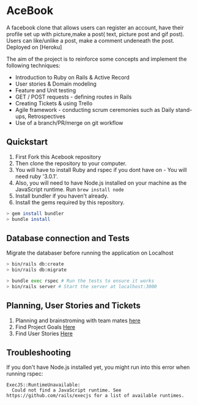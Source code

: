 # AceBook
A facebook clone that allows users can register an account, have their profile set up with picture,make a post( text, picture post and gif post).
Users can like/unlike a post, make a comment undeneath the post. Deployed on [Heroku]

The aim of the project is to reinforce some concepts and implement the following techniques:

* Introduction to Ruby on Rails & Active Record
* User stories & Domain modeling
* Feature and Unit testing
* GET / POST requests - defining routes in Rails
* Creating Tickets & using Trello
* Agile framework - conducting scrum ceremonies such as Daily stand-ups, Retrospectives
* Use of a branch/PR/merge on git workflow



## Quickstart
1. First Fork this Acebook repository
2. Then clone the repository to your computer.
3. You will have to install Ruby and rspec if you dont have on - You will need ruby '3.0.1'. 
4. Also, you will need to have Node.js installed on your machine as the JavaScript runtime. Run `brew install node` 
5. Install bundler if you haven't already.
6. Install the gems required by this repository.

```bash
> gem install bundler
> bundle install

```
## Database connection and Tests
Migrate the databaser before running the application on Localhost
```bash
> bin/rails db:create
> bin/rails db:migrate
```

```bash
> bundle exec rspec # Run the tests to ensure it works
> bin/rails server # Start the server at localhost:3000
```

## Planning, User Stories and Tickets
1. Planning and brainstroming with team mates [here](https://jamboard.google.com/d/1wVLnGKiFamKErW3EiHCKzkTHPCEvaKgK3Cyk2I3Kiu0/viewer?f=0)
2. Find Project Goals [Here](https://github.com/makersacademy/course/blob/main/final_projects/project_criteria.md)
3. Find User Stories [Here](https://trello.com/b/myHMpeMF/deb8ful8-acebook)


## Troubleshooting

If you don't have Node.js installed yet, you might run into this error when running rspec:

```
ExecJS::RuntimeUnavailable:
  Could not find a JavaScript runtime. See https://github.com/rails/execjs for a list of available runtimes.
 ```


